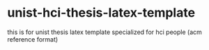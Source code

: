 # unist-hci-thesis-latex-template
this is for unist thesis latex template specialized for hci people (acm reference format)
